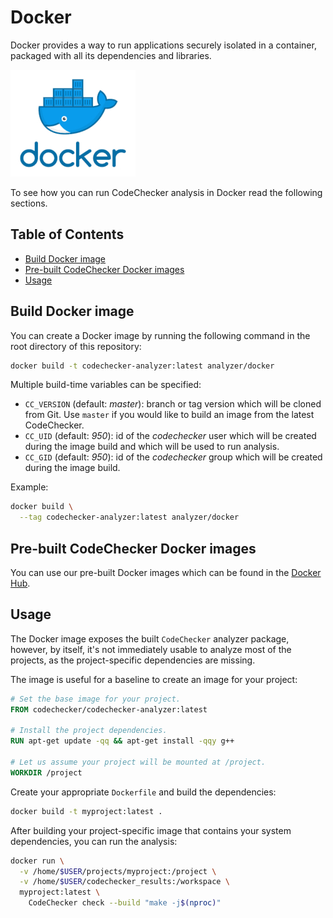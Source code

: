 # Docker
Docker provides a way to run applications securely isolated in a container,
packaged with all its dependencies and libraries.

 [![Docker](../images/docker.jpg)](https://hub.docker.com/r/codechecker/codechecker-web)

To see how you can run CodeChecker analysis in Docker read the following
sections.

## Table of Contents
* [Build Docker image](#build-docker-image)
* [Pre-built CodeChecker Docker images](#pre-built-codechecker-docker-images)
* [Usage](#usage)

## Build Docker image
You can create a Docker image by running the following command in the root
directory of this repository:
```bash
docker build -t codechecker-analyzer:latest analyzer/docker
```

Multiple build-time variables can be specified:

- `CC_VERSION` (default: *master*): branch or tag version which will be cloned
from Git. Use `master` if you would like to build an image from the latest
CodeChecker.
- `CC_UID` (default: *950*): id of the *codechecker* user which will be created
during the image build and which will be used to run analysis.
- `CC_GID` (default: *950*): id of the *codechecker* group which will be
created during the image build.

Example:
```bash
docker build \
  --tag codechecker-analyzer:latest analyzer/docker
```


## Pre-built CodeChecker Docker images
You can use our pre-built Docker images which can be found in the
[Docker Hub](https://hub.docker.com/r/codechecker/codechecker-analyzer).

## Usage

The Docker image exposes the built `CodeChecker` analyzer package, however, by
itself, it's not immediately usable to analyze most of the projects, as the
project-specific dependencies are missing.

The image is useful for a baseline to create an image for your project:

```Dockerfile
# Set the base image for your project.
FROM codechecker/codechecker-analyzer:latest

# Install the project dependencies.
RUN apt-get update -qq && apt-get install -qqy g++

# Let us assume your project will be mounted at /project.
WORKDIR /project
```

Create your appropriate `Dockerfile` and build the dependencies:

```sh
docker build -t myproject:latest .
```

After building your project-specific image that contains your system
dependencies, you can run the analysis:

```sh
docker run \
  -v /home/$USER/projects/myproject:/project \
  -v /home/$USER/codechecker_results:/workspace \
  myproject:latest \
    CodeChecker check --build "make -j$(nproc)"
```

